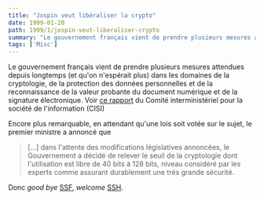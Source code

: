 ```yaml
---
title: "Jospin veut libéraliser la crypto"
date: 1999-01-20
path: 1999/1/jospin-veut-liberaliser-crypto
summary: "Le gouvernement français vient de prendre plusieurs mesures attendues depuis longtemps (et qu'on n'espérait plus) dans les domaines de la cryptologie, de la protection des données personnelles et de la reconnaissance de la valeur probante du document numérique et de la signature électronique."
tags: ['Misc']
---
```


<P>
Le gouvernement français vient de prendre plusieurs mesures
attendues depuis longtemps (et qu'on n'espérait plus) dans
les domaines de la cryptologie, de la protection des données
personnelles et de la reconnaissance de la valeur probante
du document numérique et de la signature électronique. Voir <A HREF="http://www.internet.gouv.fr/francais/textesref/cisi190199/decis1.htm">ce
rapport</A> du Comité interministériel pour la société de l'information
(CISI)
</P>

<P>
Encore plus remarquable, en attendant qu'une lois soit votée sur le sujet,
le premier ministre a annoncé que
</P>

<BLOCKQUOTE>
[...] dans l'attente des modifications législatives annoncées,
le Gouvernement a décidé de relever le seuil de la cryptologie dont
l'utilisation est libre de 40 bits à 128 bits, niveau considéré par les
experts comme assurant durablement une trés grande sécurité.
</BLOCKQUOTE>
<P>
Donc <EM>good bye</EM> <A HREF="http://info.in2p3.fr/secur/ssf/">SSF</A>,
<EM>welcome</EM> <A HREF="http://www.ssh.fi/">SSH</A>.
</P>


